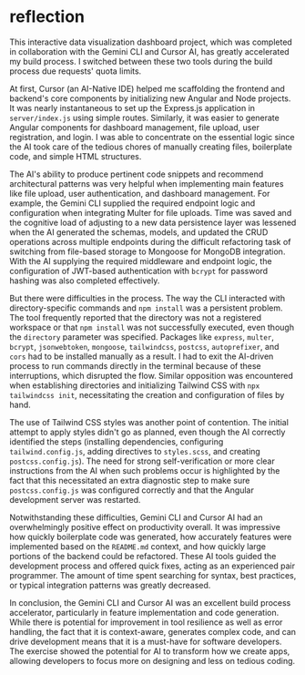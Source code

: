 # reflection

This interactive data visualization dashboard project, which was completed in collaboration with the Gemini CLI and Cursor AI, has greatly accelerated my build process. I switched between these two tools during the build process due requests' quota limits.

At first, Cursor (an AI-Native IDE) helped me scaffolding the frontend and backend's core components by initializing new Angular and Node projects.  It was nearly instantaneous to set up the Express.js application in `server/index.js` using simple routes.  Similarly, it was easier to generate Angular components for dashboard management, file upload, user registration, and login. I was able to concentrate on the essential logic since the AI took care of the tedious chores of manually creating files, boilerplate code, and simple HTML structures.

The AI's ability to produce pertinent code snippets and recommend architectural patterns was very helpful when implementing main features like file upload, user authentication, and dashboard management. For example, the Gemini CLI supplied the required endpoint logic and configuration when integrating Multer for file uploads. Time was saved and the cognitive load of adjusting to a new data persistence layer was lessened when the AI generated the schemas, models, and updated the CRUD operations across multiple endpoints during the difficult refactoring task of switching from file-based storage to Mongoose for MongoDB integration.  With the AI supplying the required middleware and endpoint logic, the configuration of JWT-based authentication with `bcrypt` for password hashing was also completed effectively.

But there were difficulties in the process. The way the CLI interacted with directory-specific commands and `npm install` was a persistent problem.  The tool frequently reported that the directory was not a registered workspace or that `npm install` was not successfully executed, even though the `directory` parameter was specified.  Packages like `express`, `multer`, `bcrypt`, `jsonwebtoken`, `mongoose`, `tailwindcss`, `postcss`, `autoprefixer`, and `cors` had to be installed manually as a result. I had to exit the AI-driven process to run commands directly in the terminal because of these interruptions, which disrupted the flow. Similar opposition was encountered when establishing directories and initializing Tailwind CSS with `npx tailwindcss init`, necessitating the creation and configuration of files by hand.

The use of Tailwind CSS styles was another point of contention. The initial attempt to apply styles didn't go as planned, even though the AI correctly identified the steps (installing dependencies, configuring `tailwind.config.js`, adding directives to `styles.scss`, and creating `postcss.config.js`). The need for strong self-verification or more clear instructions from the AI when such problems occur is highlighted by the fact that this necessitated an extra diagnostic step to make sure `postcss.config.js` was configured correctly and that the Angular development server was restarted.

Notwithstanding these difficulties, Gemini CLI and Cursor AI had an overwhelmingly positive effect on productivity overall.  It was impressive how quickly boilerplate code was generated, how accurately features were implemented based on the `README.md` context, and how quickly large portions of the backend could be refactored. These AI tools guided the development process and offered quick fixes, acting as an experienced pair programmer. The amount of time spent searching for syntax, best practices, or typical integration patterns was greatly decreased.

In conclusion, the Gemini CLI and Cursor AI was an excellent build process accelerator, particularly in feature implementation and code generation. While there is potential for improvement in tool resilience as well as error handling, the fact that it is context-aware, generates complex code, and can drive development means that it is a must-have for software developers. The exercise showed the potential for AI to transform how we create apps, allowing developers to focus more on designing and less on tedious coding.

